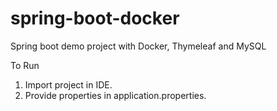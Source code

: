 # spring-boot-docker
Spring boot demo project with Docker, Thymeleaf and MySQL


To Run
<ol>
  <li>Import project in IDE.</li>
  <li>Provide properties in application.properties.</li>
</ol>
